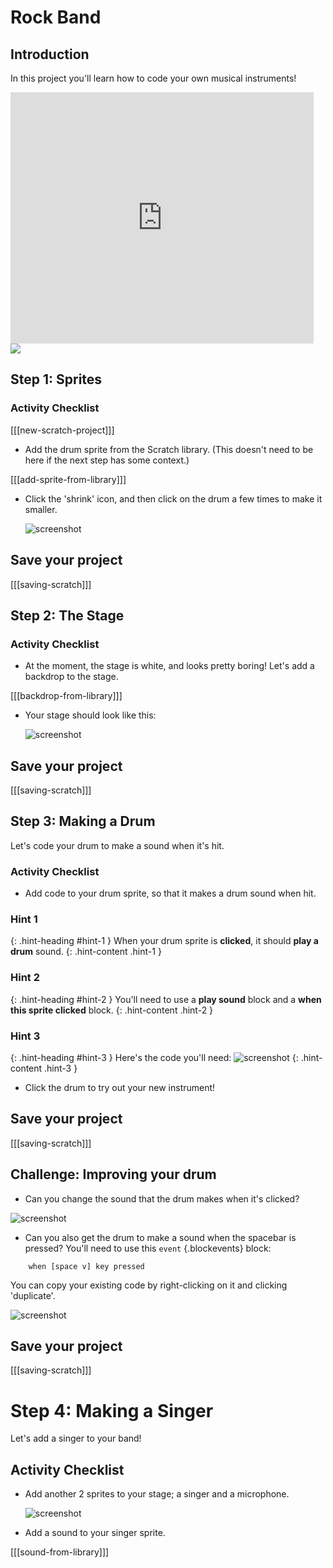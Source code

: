 # Rock Band

## Introduction

In this project you'll learn how to code your own musical instruments!

<div class="scratch-preview">
  <iframe allowtransparency="true" width="485" height="402" src="https://scratch.mit.edu/projects/embed/26741186/?autostart=false" frameborder="0"></iframe>
  <img src="images/band-final.png">
</div>

## Step 1: Sprites

### Activity Checklist

[[[new-scratch-project]]]

+ Add the drum sprite from the Scratch library. (This doesn't need to be here if the next step has some context.)

[[[add-sprite-from-library]]]

+ Click the 'shrink' icon, and then click on the drum a few times to make it smaller.

	![screenshot](images/band-shrink.png)

## Save your project

[[[saving-scratch]]]

## Step 2: The Stage

### Activity Checklist

+ At the moment, the stage is white, and looks pretty boring! Let's add a backdrop to the stage.

[[[backdrop-from-library]]]

+ Your stage should look like this:

	![screenshot](images/band-stage.png)

## Save your project

[[[saving-scratch]]]

## Step 3: Making a Drum

Let's code your drum to make a sound when it's hit.

### Activity Checklist

+ Add code to your drum sprite, so that it makes a drum sound when hit.

### Hint 1
{: .hint-heading #hint-1 }
When your drum sprite is __clicked__, it should __play a drum__ sound.
{: .hint-content .hint-1 }

### Hint 2
{: .hint-heading #hint-2 }
You'll need to use a __play sound__ block and a __when this sprite clicked__ block.
{: .hint-content .hint-2 }

### Hint 3
{: .hint-heading #hint-3 }
Here's the code you'll need:
![screenshot](images/drum-sound-solution.png)
{: .hint-content .hint-3 }

+ Click the drum to try out your new instrument!

## Save your project

[[[saving-scratch]]]

## Challenge: Improving your drum

+ Can you change the sound that the drum makes when it's clicked?

![screenshot](images/band-drum-sound.png)

+ Can you also get the drum to make a sound when the spacebar is pressed? You'll need to use this `event` {.blockevents} block:

```blocks
	when [space v] key pressed
```

You can copy your existing code by right-clicking on it and clicking 'duplicate'.

![screenshot](images/band-duplicate-code.png)

## Save your project

[[[saving-scratch]]]

# Step 4: Making a Singer

Let's add a singer to your band!

## Activity Checklist

+ Add another 2 sprites to your stage; a singer and a microphone.

	![screenshot](images/band-singer-mic.png)

+ Add a sound to your singer sprite.

[[[sound-from-library]]]

